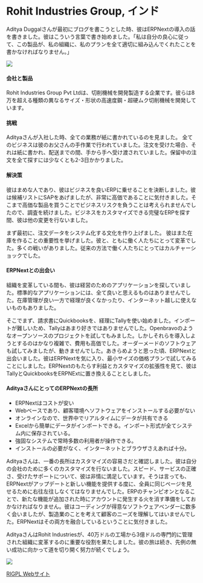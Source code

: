# Rohit Industries Group, インド

Aditya Duggalさんが最初にブログを書こうとした時、彼はERPNextの導入の話を書きました。彼はこういう言葉で書き始めました。「私は自分の良心に従って、この製品が、私の組織に、私のプランを全て適切に組み込んでくれたことを書かなければなりません。」

![](/assets/erpnext_com/images/stories/aditya-duggal.png)

#### 会社と製品

Rohit Industries Group Pvt Ltdは、切削機械を開発製造する企業です。彼らは8万を超える種類の異なるサイズ・形状の高速度鋼・超硬ムク切削機械を開発しています。

#### 挑戦

Adityaさんが入社した時、全ての業務が紙に書かれているのを見ました。
全てのビジネスは彼のお父さんの手作業で行われていました。注文を受けた場合、それは紙に書かれ、配送までの間、手から手へ受け渡されていました。保留中の注文を全て探すには少なくとも2-3日かかりました。

#### 解決策

彼はまめな人であり、彼はビジネスを良いERPに乗せることを決断しました。彼は候補リストにSAPをあげましたが、非常に高価であることに気付きました。そこまで高価な製品を買うことでビジネスリスクを負うことは考えられませんでしたので、調査を続けました。ビジネスをカスタマイズできる完璧なERPを探す間、彼は他の変更を行ないました。

まず最初に、注文データをシステム化する文化を作り上げました。
彼はまた在庫を作ることの重要性を挙げました。彼と、ともに働く人たちにとって変革でした。多くの戦いがありました。従来の方法で働く人たちにとってはカルチャーショックでした。

#### ERPNextとの出会い

組織を変革している間も、彼は経営のためのアプリケーションを探していました。標準的なアプリケーションには、全て良いと思えるものはありませんでした。在庫管理が良い一方で経理が良くなかったり、インターネット越しに使えないものもありました。

そこでまず、請求書にQuickbooksを、経理にTallyを使い始めました。インポートが難しいため、Tallyはあまり好きではありませんでした。Openbravoのようなオープンソースのプロジェクトを試してもみました。しかしそれらを導入しようとするのはかなり複雑で、費用も高価でした。オーダーメードのソフトウェアも試してみましたが、動きませんでした。あきらめようと思った頃、ERPNextと出会いました。彼はERPNextを気に入り、最小サイズの価格プランで試してみることにしました。ERPNextのもたらす利益とカスタマイズの拡張性を見て、彼はTallyとQuickbooksをERPNExtに置き換えることとしました。

#### AdityaさんにとってのERPNextの長所

* ERPNextはコストが安い
* Webベースであり、顧客環境へソフトウェアをインストールする必要がない
* オンラインなので、世界中でリアルタイムにデータが共有できる
* Excelから簡単にデータがインポートできる。インポート形式が全てシステム内に保存されている。
* 強固なシステムで常時多数の利用者が操作できる。
* インストールの必要がなく、インターネットとブラウザさえあれば十分。

Adityaさんは、一番の長所はカスタマイズの容易さだと確認しました。彼は自分の会社のために多くのカスタマイズを行ないました。スピード、サービスの正確さ、受けたサポートについて、彼は非情に満足しています。そうは言っても、ERPNextがアップデートと新しい機能を提供する度に、全員に同じページを見せるために右往左往しなくてはなりませんでした。ERPのチャンピオンとなることで、新たな機能が追加された時にアカウントに発生する火を消す準備をしておかなければなりません。彼はコーディングが得意なソフトウェアベンダーに数多く会いましたが、製造業のことを考えて顧客のニーズを理解してはいませんでした。ERPNextはその両方を融合しているということに気付きました。

AdityaさんはRohit Industriesが、40万ドルの工場から3億ドルの専門的に管理された組織に変革するのに重要な役割を果たしました。彼の旅は続き、先例の無い成功に向かって道を切り開く努力が続くでしょう。

![](/assets/erpnext_com/images/stories/rigpl-logo.png)

[RIGPL Webサイト](http://www.rigpl.com)
